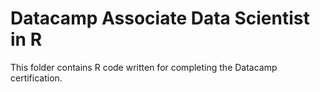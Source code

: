 #  Datacamp Associate Data Scientist in R
This folder contains R code written for completing the Datacamp certification.
